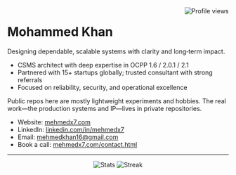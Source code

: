 <!-- Profile Views -->
<a href="https://github.com/mehmedx7">
  <img align="right" src="https://komarev.com/ghpvc/?username=mehmedx7&label=Profile%20Views&color=0e75b6&style=flat" alt="Profile views" />
</a>

# Mohammed Khan

Designing dependable, scalable systems with clarity and long‑term impact.

- CSMS architect with deep expertise in OCPP 1.6 / 2.0.1 / 2.1  
- Partnered with 15+ startups globally; trusted consultant with strong referrals  
- Focused on reliability, security, and operational excellence

Public repos here are mostly lightweight experiments and hobbies. The real work—the production systems and IP—lives in private repositories.

- Website: [mehmedx7.com](https://mehmedx7.com)
- LinkedIn: [linkedin.com/in/mehmedx7](https://linkedin.com/in/mehmedx7)
- Email: [mehmedkhan16@gmail.com](mailto:mehmedkhan16@gmail.com)
- Book a call: [mehmedx7.com/contact.html](https://mehmedx7.com/contact.html)

---

<div align="center">

![Stats](https://github-readme-stats.vercel.app/api?username=mehmedx7&count_private=true&include_all_commits=true&hide_border=true&theme=transparent)
![Streak](https://github-readme-streak-stats.herokuapp.com/?user=mehmedx7&hide_border=true&theme=transparent)

</div>
